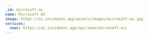 ```yaml
---
_id: microsoft-ai
name: Microsoft AI
image: https://ai.insideout.app/assets/images/microsoft-ai.jpg
services:
  news: https://ai.insideout.app/api/news/microsoft-ai/
---
```

